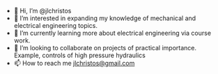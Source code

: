 - 👋 Hi, I’m @jlchristos
- 👀 I’m interested in expanding my knowledge of mechanical and electrical engineering topics.
- 🌱 I’m currently learning more about electrical engineering via course work.
- 💞️ I’m looking to collaborate on projects of practical importance. Example, controls of high pressure hydraulics
- 📫 How to reach me jlchristos@gmail.com

<!---
jlchristos/jlchristos is a ✨ special ✨ repository because its `README.md` (this file) appears on your GitHub profile.
You can click the Preview link to take a look at your changes.
--->
